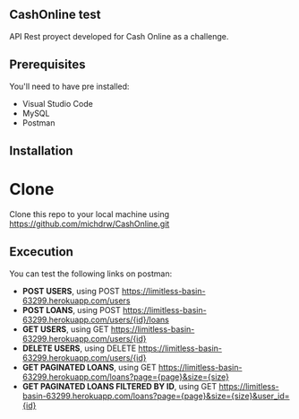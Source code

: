 ## CashOnline test
API Rest proyect developed for Cash Online as a challenge.

## Prerequisites
You'll need to have pre installed:
* Visual Studio Code
* MySQL
* Postman

## Installation
# Clone
Clone this repo to your local machine using https://github.com/michdrw/CashOnline.git

## Excecution
You can test the following links on postman:
* **POST USERS**, using POST https://limitless-basin-63299.herokuapp.com/users
* **POST LOANS**, using POST https://limitless-basin-63299.herokuapp.com/users/{id}/loans
* **GET USERS**, using GET https://limitless-basin-63299.herokuapp.com/users/{id}
* **DELETE USERS**, using DELETE https://limitless-basin-63299.herokuapp.com/users/{id}
* **GET PAGINATED LOANS**, using GET https://limitless-basin-63299.herokuapp.com/loans?page={page}&size={size}
* **GET PAGINATED LOANS FILTERED BY ID**, using GET https://limitless-basin-63299.herokuapp.com/loans?page={page}&size={size}&user_id={id}








